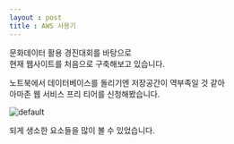 ```yaml
---
layout : post
title : AWS 사용기
---
```

문화데이터 활용 경진대회를 바탕으로  
현재 웹사이트를 처음으로 구축해보고 있습니다.

노트북에서 데이터베이스를 돌리기엔 저장공간이 역부족일 것 같아  
아마존 웹 서비스 프리 티어를 신청해봤습니다.

![default](https://user-images.githubusercontent.com/41800298/43364132-4694c326-934f-11e8-9630-ff074c0e1529.PNG)

되게 생소한 요소들을 많이 볼 수 있었습니다.
